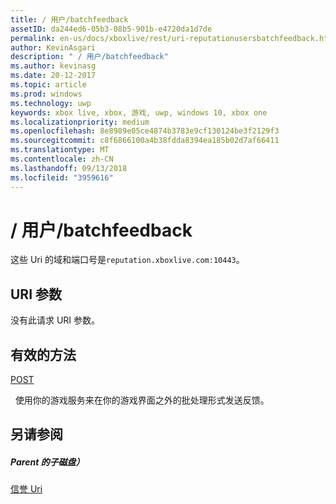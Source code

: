 ```yaml
---
title: / 用户/batchfeedback
assetID: da244ed6-05b3-08b5-901b-e4720da1d7de
permalink: en-us/docs/xboxlive/rest/uri-reputationusersbatchfeedback.html
author: KevinAsgari
description: " / 用户/batchfeedback"
ms.author: kevinasg
ms.date: 20-12-2017
ms.topic: article
ms.prod: windows
ms.technology: uwp
keywords: xbox live, xbox, 游戏, uwp, windows 10, xbox one
ms.localizationpriority: medium
ms.openlocfilehash: 8e8989e05ce4874b3783e9cf130124be3f2129f3
ms.sourcegitcommit: c8f6866100a4b38fdda8394ea185b02d7af66411
ms.translationtype: MT
ms.contentlocale: zh-CN
ms.lasthandoff: 09/13/2018
ms.locfileid: "3959616"
---
```

# <a name="usersbatchfeedback"></a>/ 用户/batchfeedback
 
这些 Uri 的域和端口号是`reputation.xboxlive.com:10443`。
 
<a id="ID4EW"></a>

 
## <a name="uri-parameters"></a>URI 参数
 
没有此请求 URI 参数。
  
<a id="ID4E6"></a>

 
## <a name="valid-methods"></a>有效的方法

[POST](uri-reputationusersbatchfeedbackpost.md)

&nbsp;&nbsp;使用你的游戏服务来在你的游戏界面之外的批处理形式发送反馈。
 
<a id="ID4EJB"></a>

 
## <a name="see-also"></a>另请参阅
 
<a id="ID4ELB"></a>

 
##### <a name="parent"></a>Parent 的子磁盘） 

[信誉 Uri](atoc-reference-reputation.md)

   